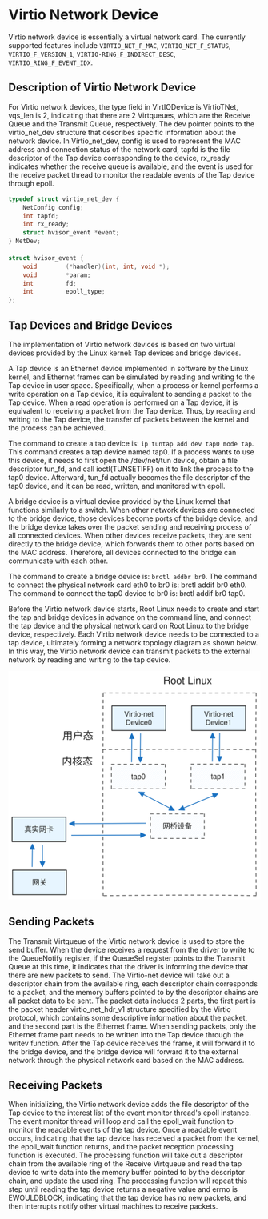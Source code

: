 # Virtio Network Device

Virtio network device is essentially a virtual network card. The currently supported features include `VIRTIO_NET_F_MAC`, `VIRTIO_NET_F_STATUS`, `VIRTIO_F_VERSION_1`, `VIRTIO-RING_F_INDIRECT_DESC`, `VIRTIO_RING_F_EVENT_IDX`.

## Description of Virtio Network Device

For Virtio network devices, the type field in VirtIODevice is VirtioTNet, vqs_len is 2, indicating that there are 2 Virtqueues, which are the Receive Queue and the Transmit Queue, respectively. The dev pointer points to the virtio_net_dev structure that describes specific information about the network device. In Virtio_net_dev, config is used to represent the MAC address and connection status of the network card, tapfd is the file descriptor of the Tap device corresponding to the device, rx_ready indicates whether the receive queue is available, and the event is used for the receive packet thread to monitor the readable events of the Tap device through epoll.

```c
typedef struct virtio_net_dev {
    NetConfig config;
    int tapfd;
    int rx_ready;   
    struct hvisor_event *event;
} NetDev;

struct hvisor_event {
    void		(*handler)(int, int, void *);
    void		*param;
    int			fd;
    int 		epoll_type;
};
```

## Tap Devices and Bridge Devices

The implementation of Virtio network devices is based on two virtual devices provided by the Linux kernel: Tap devices and bridge devices.

A Tap device is an Ethernet device implemented in software by the Linux kernel, and Ethernet frames can be simulated by reading and writing to the Tap device in user space. Specifically, when a process or kernel performs a write operation on a Tap device, it is equivalent to sending a packet to the Tap device. When a read operation is performed on a Tap device, it is equivalent to receiving a packet from the Tap device. Thus, by reading and writing to the Tap device, the transfer of packets between the kernel and the process can be achieved.

The command to create a tap device is: `ip tuntap add dev tap0 mode tap`. This command creates a tap device named tap0. If a process wants to use this device, it needs to first open the /dev/net/tun device, obtain a file descriptor tun_fd, and call ioctl(TUNSETIFF) on it to link the process to the tap0 device. Afterward, tun_fd actually becomes the file descriptor of the tap0 device, and it can be read, written, and monitored with epoll.

A bridge device is a virtual device provided by the Linux kernel that functions similarly to a switch. When other network devices are connected to the bridge device, those devices become ports of the bridge device, and the bridge device takes over the packet sending and receiving process of all connected devices. When other devices receive packets, they are sent directly to the bridge device, which forwards them to other ports based on the MAC address. Therefore, all devices connected to the bridge can communicate with each other.

The command to create a bridge device is: `brctl addbr br0`. The command to connect the physical network card eth0 to br0 is: brctl addif br0 eth0. The command to connect the tap0 device to br0 is: brctl addif br0 tap0.

Before the Virtio network device starts, Root Linux needs to create and start the tap and bridge devices in advance on the command line, and connect the tap device and the physical network card on Root Linux to the bridge device, respectively. Each Virtio network device needs to be connected to a tap device, ultimately forming a network topology diagram as shown below. In this way, the Virtio network device can transmit packets to the external network by reading and writing to the tap device.

![hvisor-virtio-net](./img/hvisor-virtio-net.svg)

## Sending Packets

The Transmit Virtqueue of the Virtio network device is used to store the send buffer. When the device receives a request from the driver to write to the QueueNotify register, if the QueueSel register points to the Transmit Queue at this time, it indicates that the driver is informing the device that there are new packets to send. The Virtio-net device will take out a descriptor chain from the available ring, each descriptor chain corresponds to a packet, and the memory buffers pointed to by the descriptor chains are all packet data to be sent. The packet data includes 2 parts, the first part is the packet header virtio_net_hdr_v1 structure specified by the Virtio protocol, which contains some descriptive information about the packet, and the second part is the Ethernet frame. When sending packets, only the Ethernet frame part needs to be written into the Tap device through the writev function. After the Tap device receives the frame, it will forward it to the bridge device, and the bridge device will forward it to the external network through the physical network card based on the MAC address.

## Receiving Packets

When initializing, the Virtio network device adds the file descriptor of the Tap device to the interest list of the event monitor thread's epoll instance. The event monitor thread will loop and call the epoll_wait function to monitor the readable events of the tap device. Once a readable event occurs, indicating that the tap device has received a packet from the kernel, the epoll_wait function returns, and the packet reception processing function is executed. The processing function will take out a descriptor chain from the available ring of the Receive Virtqueue and read the tap device to write data into the memory buffer pointed to by the descriptor chain, and update the used ring. The processing function will repeat this step until reading the tap device returns a negative value and errno is EWOULDBLOCK, indicating that the tap device has no new packets, and then interrupts notify other virtual machines to receive packets.